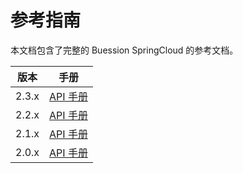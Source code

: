# 参考指南


本文档包含了完整的 Buession SpringCloud 的参考文档。

|  版本   | 手册  |
|  ----  | ----  |
| 2.3.x  | [API 手册](2.3/index.html) |
| 2.2.x  | [API 手册](2.2/index.html) |
| 2.1.x  | [API 手册](2.1/index.html) |
| 2.0.x  | [API 手册](2.0/index.html) |